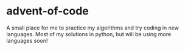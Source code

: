 # advent-of-code

A small place for me to practice my algorithms and try coding in new languages. Most of my solutions in python, but will be using more languages soon!
